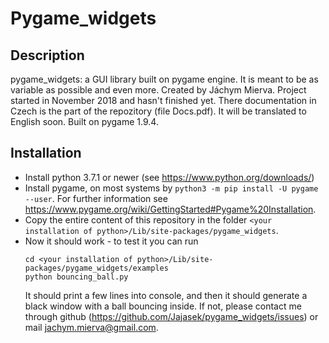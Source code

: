 # Pygame_widgets
## Description
pygame_widgets: a GUI library built on pygame engine. It is meant to be
as variable as possible and even more. Created by Jáchym Mierva. Project
started in November 2018 and hasn't finished yet. There documentation 
in Czech is the part of the repozitory (file Docs.pdf). It will be 
translated to English soon. Built on pygame 1.9.4.

## Installation
* Install python 3.7.1 or newer (see https://www.python.org/downloads/)
* Install pygame, on most systems by `python3 -m pip install -U pygame --user`.
   For further information see
   https://www.pygame.org/wiki/GettingStarted#Pygame%20Installation.
* Copy the entire content of this repository in the folder `<your installation of python>/Lib/site-packages/pygame_widgets`.
* Now it should work - to test it you can run
   ```
   cd <your installation of python>/Lib/site-packages/pygame_widgets/examples
   python bouncing_ball.py
   ```
   It should print a few lines into console, and then it should generate a black
   window with a ball bouncing inside. If not, please contact me through github
   (https://github.com/Jajasek/pygame_widgets/issues) or mail jachym.mierva@gmail.com.
